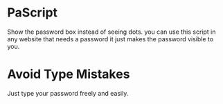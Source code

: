 # PaScript
Show the password box instead of seeing dots.
you can use this script in any website that needs a password it just makes the password visible to you.

# Avoid Type Mistakes
Just type your password freely and easily.
